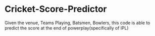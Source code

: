 # Cricket-Score-Predictor
Given the venue, Teams Playing, Batsmen, Bowlers, this code is able to predict the score at the end of powerplay(specifically of IPL)

